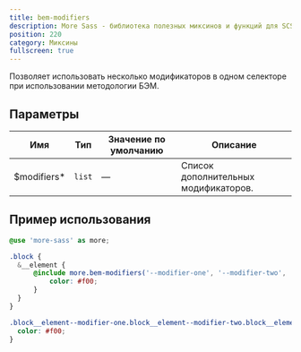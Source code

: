 ```yaml
---
title: bem-modifiers
description: More Sass - библиотека полезных миксинов и функций для SCSS.
position: 220
category: Миксины
fullscreen: true
---
```


Позволяет использовать несколько модификаторов в одном селекторе при использовании методологии БЭМ.

## Параметры

| Имя                                           | Тип    | Значение по умолчанию | Описание                             |
|-----------------------------------------------|--------|-----------------------|--------------------------------------|
| $modifiers<span class="text-red-600">*</span> | `list` | —                     | Список дополнительных модификаторов. |

## Пример использования

<code-group>
  
  <code-block label="SCSS" active>

  ```scss
  @use 'more-sass' as more;
  
  .block {
  	&__element {
  		@include more.bem-modifiers('--modifier-one', '--modifier-two', '--modifier-three') {
  			color: #f00;
  		}
  	}
  }
  ```

  </code-block>

  <code-block label="Результат">

  ```css
  .block__element--modifier-one.block__element--modifier-two.block__element--modifier-three {
  	color: #f00;
  }
  ```

  </code-block>
  
</code-group>
